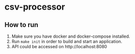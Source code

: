 # csv-processor

## How to run
1. Make sure you have docker and docker-compose installed.
2. Run `make init` in order to build and start an application.
3. API could be accessed on http://localhost:8080